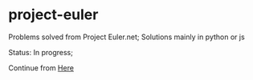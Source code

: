 # project-euler
Problems solved from Project Euler.net; Solutions mainly in python or js


Status: In progress;
 
Continue from [Here](https://projecteuler.net/problem=2)
